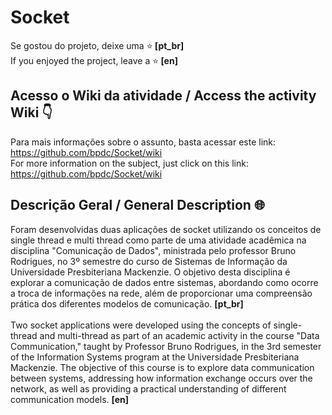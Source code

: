 # Socket
Se gostou do projeto, deixe uma ⭐️<strong> [pt_br] </strong> <br>
If you enjoyed the project, leave a ⭐️<strong> [en] </strong>

<h2> Acesso o Wiki da atividade / Access the activity Wiki 👇 </h2>

Para mais informações sobre o assunto, basta acessar este link: https://github.com/bpdc/Socket/wiki <br>
For more information on the subject, just click on this link: https://github.com/bpdc/Socket/wiki

<h2> Descrição Geral / General Description 🌐 </h2>
Foram desenvolvidas duas aplicações de socket utilizando os conceitos de single thread e multi thread como parte de uma atividade acadêmica na disciplina "Comunicação de Dados", ministrada pelo professor Bruno Rodrigues, no 3º semestre do curso de Sistemas de Informação da Universidade Presbiteriana Mackenzie. O objetivo desta disciplina é explorar a comunicação de dados entre sistemas, abordando como ocorre a troca de informações na rede, além de proporcionar uma compreensão prática dos diferentes modelos de comunicação. <strong> [pt_br] </strong> 
<br>
<br>
Two socket applications were developed using the concepts of single-thread and multi-thread as part of an academic activity in the course "Data Communication," taught by Professor Bruno Rodrigues, in the 3rd semester of the Information Systems program at the Universidade Presbiteriana Mackenzie. The objective of this course is to explore data communication between systems, addressing how information exchange occurs over the network, as well as providing a practical understanding of different communication models. <strong> [en] </strong>


